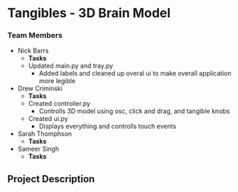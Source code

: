 # Tangibles - 3D Brain Model
### Team Members
* Nick Barrs
  * <b>Tasks</b>
  * Updated main.py and tray.py
    * Added labels and cleaned up overal ui to make overall application more legible
* Drew Criminski
  * <b>Tasks</b>
  * Created controller.py
    * Controlls 3D model using osc, click and drag, and tangible knobs
  * Created ui.py
    * Displays everything and controlls touch events
* Sarah Thomphson
  * <b>Tasks</b>
* Sameer Singh
  * <b>Tasks</b>

## Project Description
